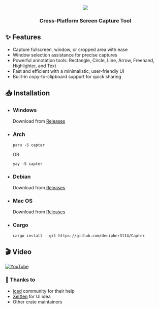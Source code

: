 <p align="center">
    <picture>
      <source media="(prefers-color-scheme: dark)" srcset="https://raw.githubusercontent.com/decipher3114/Capter/master/assets/images/banner_dark.png">
      <source media="(prefers-color-scheme: light)" srcset="https://raw.githubusercontent.com/decipher3114/Capter/master/assets/images/banner_light.png">
      <img src="https://raw.githubusercontent.com/decipher3114/Capter/master/assets/images/banner_dark.png">
    </picture>
</p>
<h3 align="center">Cross-Platform Screen Capture Tool</h3>

## ✨ Features
- Capture fullscreen, window, or cropped area with ease
- Window selection assistance for precise captures
- Powerful annotation tools: Rectangle, Circle, Line, Arrow, Freehand, Highlighter, and Text
- Fast and efficient with a minimalistic, user-friendly UI
- Built-in copy-to-clipboard support for quick sharing

## 📥 Installation
- ### Windows
    Download from [Releases](https://github.com/decipher3114/Capter/releases/latest)

- ### Arch
    ```
    paru -S capter
    ```
    OR
    ```
    yay -S capter
    ```
- ### Debian
    Download from [Releases](https://github.com/decipher3114/Capter/releases/latest)

- ### Mac OS
    Download from [Releases](https://github.com/decipher3114/Capter/releases/latest)

- ### Cargo
    ```
    cargo install --git https://github.com/decipher3114/Capter
    ```

## 🎬 Video

[![YouTube](http://i.ytimg.com/vi/1RSB8945yJA/0.jpg)](https://www.youtube.com/watch?v=1RSB8945yJA)


### 🙌 Thanks to
- [iced](https://github.com/iced-rs) community for their help
- [XelXen](https://github.com/xelxen) for UI idea
- Other crate maintainers
